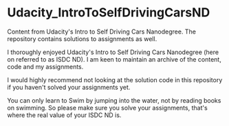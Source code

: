 # Udacity_IntroToSelfDrivingCarsND
Content from Udacity's Intro to Self Driving Cars Nanodegree. The repository contains solutions to assignments as well.

I thoroughly enjoyed Udacity's Intro to Self Driving Cars Nanodegree (here on referred to as ISDC ND). I am keen to maintain an archive of the content, code and my assignments.

I would highly recommend not looking at the solution code in this repository if you haven't solved your assignments yet.

You can only learn to Swim by jumping into the water, not by reading books on swimming. So please make sure you solve your assignments, that's where the real value of your ISDC ND is.
